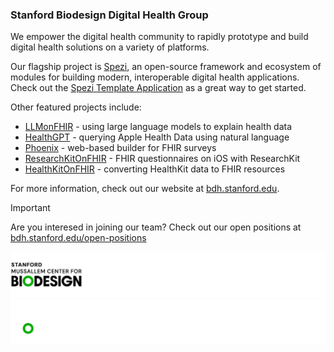 <!--

This source file is part of the Stanford Biodesign Digital Health Group open-source organization

SPDX-FileCopyrightText: 2022 Stanford University and the project authors (see CONTRIBUTORS.md)

SPDX-License-Identifier: MIT

-->

### Stanford Biodesign Digital Health Group

We empower the digital health community to rapidly prototype and build digital health solutions on a variety of platforms.

Our flagship project is [Spezi](https://github.com/StanfordSpezi), an open-source framework and ecosystem of modules for building modern, interoperable digital health applications. Check out the [Spezi Template Application](https://github.com/StanfordSpezi/SpeziTemplateApplication) as a great way to get started.

Other featured projects include:
- [LLMonFHIR](https://github.com/StanfordBDHG/LLMonFHIR) - using large language models to explain health data
- [HealthGPT](https://github.com/StanfordBDHG/HealthGPT) - querying Apple Health Data using natural language
- [Phoenix](https://github.com/StanfordBDHG/Phoenix) - web-based builder for FHIR surveys
- [ResearchKitOnFHIR](https://github.com/StanfordBDHG/ResearchKitOnFHIR) - FHIR questionnaires on iOS with ResearchKit
- [HealthKitOnFHIR](https://github.com/StanfordBDHG/HealthKitOnFHIR) - converting HealthKit data to FHIR resources

For more information, check out our website at [bdh.stanford.edu](https://biodesigndigitalhealth.stanford.edu). 

> [!IMPORTANT]  
> Are you interesed in joining our team? Check out our open positions at [bdh.stanford.edu/open-positions](https://bdh.stanford.edu/open-positions)


![Stanford Byers Center for Biodesign Logo](https://raw.githubusercontent.com/StanfordBDHG/.github/main/assets/biodesign-footer-light.png#gh-light-mode-only)
![Stanford Byers Center for Biodesign Logo](https://raw.githubusercontent.com/StanfordBDHG/.github/main/assets/biodesign-footer-dark.png#gh-dark-mode-only)
